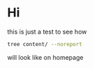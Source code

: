 # Hi

this is just a test to see how
```bash
tree content/ --noreport
```
will look like on homepage
